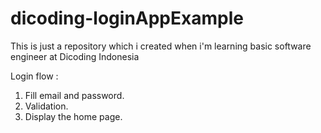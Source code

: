 # dicoding-loginAppExample
This is just a repository which i created when i'm learning basic software engineer at Dicoding Indonesia

Login flow :
1. Fill email and password.
2. Validation.
3. Display the home page.
